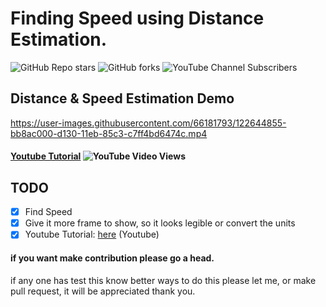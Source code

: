 # Finding Speed using Distance Estimation.

![GitHub Repo stars](https://img.shields.io/github/stars/Asadullah-Dal17/Distance_measurement_using_single_camera?style=social) ![GitHub forks](https://img.shields.io/github/forks/Asadullah-Dal17/Distance_measurement_using_single_camera?style=social) ![YouTube Channel Subscribers](https://img.shields.io/youtube/channel/subscribers/UCc8Lx22a5OX4XMxrCykzjbA?style=social)

## Distance & Speed Estimation Demo

https://user-images.githubusercontent.com/66181793/122644855-bb8ac000-d130-11eb-85c3-c7ff4bd6474c.mp4

#### [Youtube Tutorial](https://youtu.be/DIxcLghsQ4Q) ![YouTube Video Views](https://img.shields.io/youtube/views/DIxcLghsQ4Q?style=social)

## TODO

- [x] Find Speed
- [x] Give it more frame to show, so it looks legible or convert the units
- [x] Youtube Tutorial: [here](https://youtu.be/DIxcLghsQ4Q) (Youtube)

#### if you want make contribution please go a head.

if any one has test this know better ways to do this please let me, or make pull request, it will be appreciated thank you.

